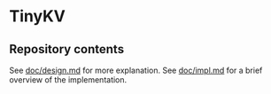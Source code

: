 TinyKV
======

## Repository contents

See [doc/design.md](./doc/design.md) for more explanation. See
[doc/impl.md](./doc/impl.md) for a brief overview of the implementation.